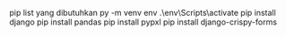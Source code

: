 pip list yang dibutuhkan
py -m venv env
.\env\Scripts\activate
pip install django
pip install pandas
pip install pypxl
pip install django-crispy-forms

